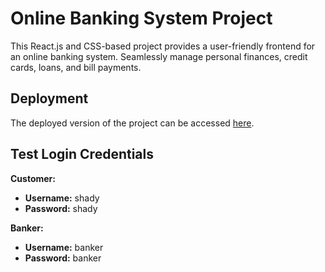 # Online Banking System Project

This React.js and CSS-based project provides a user-friendly frontend for an online banking system. Seamlessly manage personal finances, credit cards, loans, and bill payments.

## Deployment

The deployed version of the project can be accessed [here](https://themorningbank.vercel.app/).

## Test Login Credentials

**Customer:**
- **Username:** shady
- **Password:** shady

**Banker:**
- **Username:** banker
- **Password:** banker
